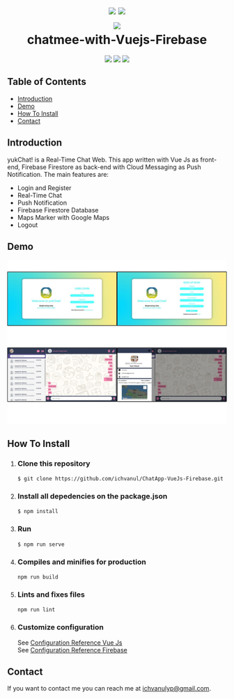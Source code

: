 <h1 align="center">
  <br>
  <img src="https://cdn-images-1.medium.com/fit/t/1600/480/1*wiNrwnAnwjBzbjlXUgrj6A.png" width="300" style="margin-top= -20px;">
  <img src="https://www.diseprog.com/wp-content/uploads/2019/04/vuejs-logo-333x310.png" width="150">
  <br>
  <img src="https://github.com/shoelfikar/chatmee-with-Vuejs-Firebase/blob/master/src/assets/chatmee/chatMee1.png" width="150">
  <br>
  chatmee-with-Vuejs-Firebase
  <br>
</h1>

<p align="center">
  <img src="https://img.shields.io/badge/Vue%20Js-v2.6.11-yellow">
  <img src="https://img.shields.io/badge/Firebase-v7.14.2-ff69b4">
  <img src="https://img.shields.io/badge/Vue2GoogleMaps-v0.10.7-important">
</p>

## Table of Contents

- [Introduction](#introduction)
- [Demo](#demo)
- [How To Install](#how-to-install)
- [Contact](#contact)

## Introduction

yukChat! is a Real-Time Chat Web. This app written with Vue Js as front-end, Firebase Firestore as back-end with Cloud Messaging as Push Notification. The main features are:

- Login and Register
- Real-Time Chat
- Push Notification
- Firebase Firestore Database
- Maps Marker with Google Maps
- Logout

## Demo

![Screenshot](https://github.com/ichvanul/ChatApp-VueJs-Firebase/blob/master/src/assets/img/chat.jpg)

## How To Install

1. ### Clone this repository
   ```
   $ git clone https://github.com/ichvanul/ChatApp-VueJs-Firebase.git
   ```
2. ### Install all depedencies on the package.json
   ```
   $ npm install
   ```
3. ### Run
   ```
   $ npm run serve
   ```
4. ### Compiles and minifies for production
   ```
   npm run build
   ```
5. ### Lints and fixes files
   ```
   npm run lint
   ```
6. ### Customize configuration
   See [Configuration Reference Vue Js](https://cli.vuejs.org/config/)
   <br>
   See [Configuration Reference Firebase](https://firebase.google.com/)

## Contact

If you want to contact me you can reach me at <ichvanulyp@gmail.com>.

